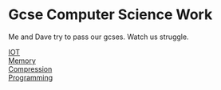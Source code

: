 # Gcse Computer Science Work
Me and Dave try to pass our gcses.
Watch us struggle.


[IOT](https://github.com/zveric/GcseComputerScienceWork/tree/main/IOT)                                       
[Memory](https://github.com/zveric/GcseComputerScienceWork/tree/main/Memory%20)  
[Compression](https://github.com/zveric/GcseComputerScienceWork/tree/main/Compression)  
[Programming](https://github.com/zveric/GcseComputerScienceWork/tree/main/Programming)
